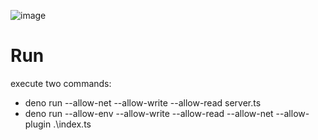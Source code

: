 ![image](https://user-images.githubusercontent.com/3132889/76686987-4134db80-6663-11ea-85b0-896712b67733.png)

# Run

execute two commands:

- deno run --allow-net --allow-write --allow-read server.ts
- deno run --allow-env --allow-write --allow-read --allow-net --allow-plugin .\index.ts
